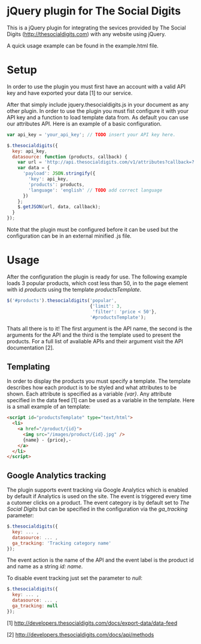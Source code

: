 jQuery plugin for The Social Digits
===================================

This is a jQuery plugin for integrating the sevices provided by The Social Digits
(http://thesocialdigits.com) with any website using jQuery.

A quick usage example can be found in the example.html file.


Setup
=====

In order to use the plugin you must first have an account with a valid API key 
and have exported your data [1] to our service.

After that simply include jquery.thesocialdigits.js in your document as any other
plugin. In order to use the plugin you must fist configure it with your API key 
and a function to load template data from. As default you can use our attributes
API. Here is an example of a basic configuration.

```javascript
var api_key = 'your_api_key'; // TODO insert your API key here. 

$.thesocialdigits({
  key: api_key,  
  datasource: function (products, callback) {
    var url = 'http://api.thesocialdigits.com/v1/attributes?callback=?';
    var data = {
      'payload': JSON.stringify({
        'key': api_key,
        'products': products,
        'language': 'english' // TODO add correct language
      })
    };
    $.getJSON(url, data, callback);
  }
});
```

Note that the plugin must be configured before it can be used but the 
configuration can be in an external minified .js file.


Usage
=====

After the configuration the plugin is ready for use. The following example loads
3 popular products, which cost less than 50, in to the page element with id 
_products_ using the template _productsTemplate_.

```javascript
$('#products').thesocialdigits('popular', 
                               {'limit': 3,
                                'filter': 'price < 50'},
                               '#productsTemplate');
```

Thats all there is to it! The first argument is the API name, the second is the
arguments for the API and the third is the template used to present the products.
For a full list of avaliable APIs and their argument visit the API documentation
[2].


Templating
----------

In order to display the products you must specify a template. The template 
describes how each product is to be styled and what attributes to be shown.
Each attribute is specified as a variable _{var}_. Any attribute specified in 
the data feed [1] can be used as a variable in the template. Here is a small
example of an template:

```html
<script id="productsTemplate" type="text/html"> 
  <li>
    <a href="/product/{id}">
      <img src="/images/product/{id}.jpg" />
      {name} - {price},-
    </a>
  </li>
</script>
```


Google Analytics tracking
-------------------------

The plugin supports event tracking via Google Analytics which is enabled by 
default if Analytics is used on the site. The event is triggered every time a
cutomer clicks on a product. The event category is by default set to 
_The Social Digits_ but can be specified in the configuration via the 
_ga\_tracking_ parameter:

```javascript
$.thesocialdigits({
  key: ... ,
  datasource: ... ,
  ga_tracking: 'Tracking category name'
});
```

The event action is the name of the API and the event label is the product id and
name as a string _id: name_.

To disable event tracking just set the parameter to _null_:

```javascript
$.thesocialdigits({
  key: ... ,
  datasource: ... ,
  ga_tracking: null
});
```


[1] http://developers.thesocialdigits.com/docs/export-data/data-feed

[2] http://developers.thesocialdigits.com/docs/api/methods
